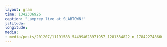 ```yaml
---
layout: gram
time: 1342336926
caption: "Lamprey live at SLABTOWN!"
latitude: 
longitude: 
media:
- media/posts/201207/11191583_544998628971957_1281334822_n_17842274866000351.jpg
---
```


